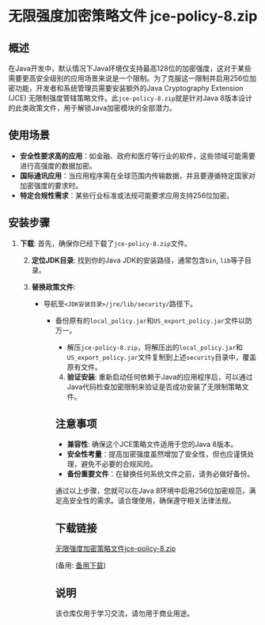 # 无限强度加密策略文件 jce-policy-8.zip

## 概述

在Java开发中，默认情况下Java环境仅支持最高128位的加密强度，这对于某些需要更高安全级别的应用场景来说是一个限制。为了克服这一限制并启用256位加密功能，开发者和系统管理员需要安装额外的Java Cryptography Extension (JCE) 无限制强度管辖策略文件。此`jce-policy-8.zip`就是针对Java 8版本设计的此类政策文件，用于解锁Java加密模块的全部潜力。

## 使用场景

- **安全性要求高的应用**：如金融、政府和医疗等行业的软件，这些领域可能需要进行高强度的数据加密。
- **国际通讯应用**：当应用程序需在全球范围内传输数据，并且要遵循特定国家对加密强度的要求时。
- **特定合规性需求**：某些行业标准或法规可能要求应用支持256位加密。

## 安装步骤

1. **下载**: 首先，确保你已经下载了`jce-policy-8.zip`文件。

   2. **定位JDK目录**: 找到你的Java JDK的安装路径，通常包含`bin`, `lib`等子目录。

   3. **替换政策文件**:
      - 导航至`<JDK安装目录>/jre/lib/security/`路径下。
         - 备份原有的`local_policy.jar`和`US_export_policy.jar`文件以防万一。
            - 解压`jce-policy-8.zip`，将解压出的`local_policy.jar`和`US_export_policy.jar`文件复制到上述`security`目录中，覆盖原有文件。

            4. **验证安装**: 重新启动任何依赖于Java的应用程序后，可以通过Java代码检查加密限制来验证是否成功安装了无限制策略文件。

            ## 注意事项

            - **兼容性**: 确保这个JCE策略文件适用于您的Java 8版本。
            - **安全性考量**：提高加密强度虽然增加了安全性，但也应谨慎处理，避免不必要的合规风险。
            - **备份重要文件**：在替换任何系统文件之前，请务必做好备份。

            通过以上步骤，您就可以在Java 8环境中启用256位加密规范，满足高安全性的需求。请合理使用，确保遵守相关法律法规。

            ## 下载链接
            [无限强度加密策略文件jce-policy-8.zip](https://pan.quark.cn/s/f56752803afb) 

            (备用: [备用下载](https://pan.baidu.com/s/1tUZdCHuEvdaECFliZtNfCw?pwd=1234))

            ## 说明

            该仓库仅用于学习交流，请勿用于商业用途。

